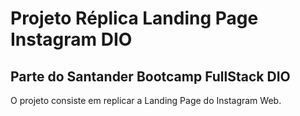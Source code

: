 # Projeto Réplica Landing Page Instagram DIO
## Parte do Santander Bootcamp FullStack DIO

O projeto consiste em replicar a Landing Page do Instagram Web.
